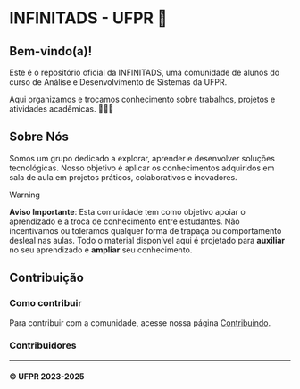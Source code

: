 # INFINITADS - UFPR 🚀

## Bem-vindo(a)!

Este é o repositório oficial da INFINITADS, uma comunidade de alunos do curso de Análise e Desenvolvimento de Sistemas da UFPR. 

Aqui organizamos e trocamos conhecimento sobre trabalhos, projetos e atividades acadêmicas. 👨‍🎓📘

## Sobre Nós

Somos um grupo dedicado a explorar, aprender e desenvolver soluções tecnológicas. Nosso objetivo é aplicar os conhecimentos adquiridos em sala de aula em projetos práticos, colaborativos e inovadores.

> [!warning]
> **Aviso Importante**: Esta comunidade tem como objetivo apoiar o aprendizado e a troca de conhecimento entre estudantes. Não incentivamos ou toleramos qualquer forma de trapaça ou comportamento desleal nas aulas. Todo o material disponível aqui é projetado para **auxiliar** no seu aprendizado e **ampliar** seu conhecimento.

## Contribuição

### Como contribuir
Para contribuir com a comunidade, acesse nossa página [Contribuindo](https://github.com/InfiniTADS-UFPR/.github/blob/eb48ef31fff57c99a8d8520da4e80a76c9311549/CONTRIBUTING.md).

### Contribuidores
<!-- contributors -->
<!-- /contributors -->

---

#### &copy; UFPR 2023-2025
